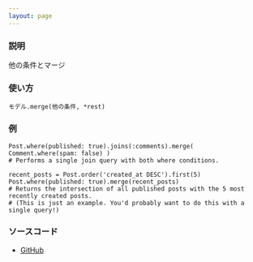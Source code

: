 ```yaml
---
layout: page
---
```


### 説明

他の条件とマージ

### 使い方

    モデル.merge(他の条件, *rest)


### 例

    Post.where(published: true).joins(:comments).merge( Comment.where(spam: false) )
    # Performs a single join query with both where conditions.

    recent_posts = Post.order('created_at DESC').first(5)
    Post.where(published: true).merge(recent_posts)
    # Returns the intersection of all published posts with the 5 most recently created posts.
    # (This is just an example. You'd probably want to do this with a single query!)

### ソースコード

- [GitHub](https://github.com/rails/rails/blob/984c3ef2775781d47efa9f541ce570daa2434a80/activerecord/lib/active_record/relation/spawn_methods.rb#L31)
